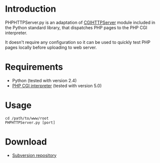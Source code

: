 # Introduction #

PHPHTTPServer.py is an adaptation of [CGIHTTPServer](http://docs.python.org/lib/module-CGIHTTPServer.html)  module included in the Python standard library, that dispatches PHP pages to the PHP CGI interpreter.

It doesn't require any configuration so it can be used to quickly test PHP pages locally before uploading to web server.

# Requirements #

  * Python (tested with version 2.4)
  * [PHP CGI interpreter](http://www.php.net/) (tested with version 5.0)

# Usage #

```
cd /path/to/www/root
PHPHTTPServer.py [port]
```

# Download #

  * [Subversion repository](http://jrfonseca.googlecode.com/svn/trunk/phphttpserver/PHPHTTPServer.py)